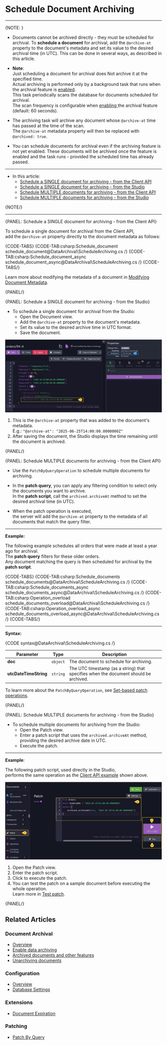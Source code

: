 ﻿# Schedule Document Archiving
---

{NOTE: }

* Documents cannot be archived directly - they must be scheduled for archival.
  To **schedule a document** for archival, add the `@archive-at` property to the document's metadata and set its value to the desired archival time (in UTC).
  This can be done in several ways, as described in this article.

* **Note**:  
  Just scheduling a document for archival does Not archive it at the specified time.  
  Actual archiving is performed only by a background task that runs when the archival feature is [enabled](../data-archival/enable-data-archiving).  
  This task periodically scans the database for documents scheduled for archival.  
  The scan frequency is configurable when [enabling ](../data-archival/enable-data-archiving) the archival feature (default: 60 seconds).
 
* The archiving task will archive any document whose `@archive-at` time has passed at the time of the scan.  
  The `@archive-at` metadata property will then be replaced with `@archived: true`.

* You can schedule documents for archival even if the archiving feature is not yet enabled.
  These documents will be archived once the feature is enabled and the task runs - provided the scheduled time has already passed.

---

* In this article:  
  * [Schedule a SINGLE document for archiving - from the Client API](../data-archival/schedule-document-archiving#schedule-a-single-document-for-archiving---from-the-client-api)
  * [Schedule a SINGLE document for archiving - from the Studio](../data-archival/schedule-document-archiving#schedule-a-single-document-for-archiving---from-the-studio)
  * [Schedule MULTIPLE documents for archiving - from the Client API](../data-archival/schedule-document-archiving#schedule-multiple-documents-for-archiving---from-the-client-api)
  * [Schedule MULTIPLE documents for archiving - from the Studio](../data-archival/schedule-document-archiving#schedule-multiple-documents-for-archiving---from-the-studio)

{NOTE/}

---

{PANEL: Schedule a SINGLE document for archiving - from the Client API}

To schedule a single document for archival from the Client API,  
add the `@archive-at` property directly to the document metadata as follows:

{CODE-TABS}
{CODE-TAB:csharp:Schedule_document schedule_document@DataArchival\ScheduleArchiving.cs /}
{CODE-TAB:csharp:Schedule_document_async schedule_document_async@DataArchival\ScheduleArchiving.cs /}
{CODE-TABS/}

Learn more about modifying the metadata of a document in [Modifying Document Metadata](../client-api/session/how-to/get-and-modify-entity-metadata).

{PANEL/}

{PANEL: Schedule a SINGLE document for archiving - from the Studio}

* To schedule a single document for archival from the Studio:  
  * Open the Document view. 
  * Add the `@archive-at` property to the document's metadata.
  * Set its value to the desired archive time in UTC format.
  * Save the document.

![Schedule a document for archiving](images/schedule-document-for-archiving.png "Schedule a document for archiving")

1. This is the `@archive-at` property that was added to the document's metadata.  
   E.g.: `"@archive-at": "2025-06-25T14:00:00.0000000Z"`
2. After saving the document, the Studio displays the time remaining until the document is archived.

{PANEL/}

{PANEL: Schedule MULTIPLE documents for archiving - from the Client API}

* Use the `PatchByQueryOperation` to schedule multiple documents for archiving.  

* In the **patch query**, you can apply any filtering condition to select only the documents you want to archive.  
  In the **patch script**, call the `archived.archiveAt` method to set the desired archival time (in UTC).

* When the patch operation is executed,  
  the server will add the `@archive-at` property to the metadata of all documents that match the query filter.

---

**Example:**  

The following example schedules all orders that were made at least a year ago for archival.  
The **patch query** filters for these older orders.  
Any document matching the query is then scheduled for archival by the **patch script**.

{CODE-TABS}
{CODE-TAB:csharp:Schedule_documents schedule_documents@DataArchival\ScheduleArchiving.cs /}
{CODE-TAB:csharp:Schedule_documents_async schedule_documents_async@DataArchival\ScheduleArchiving.cs /}
{CODE-TAB:csharp:Operation_overload schedule_documents_overload@DataArchival\ScheduleArchiving.cs /}
{CODE-TAB:csharp:Operation_overload_async schedule_documents_overload_async@DataArchival\ScheduleArchiving.cs /}
{CODE-TABS/}

---

**Syntax:**

{CODE syntax@DataArchival\ScheduleArchiving.cs /}

| Parameter             | Type        | Description                                                                          |
|-----------------------|-------------|--------------------------------------------------------------------------------------|
| **doc**               | `object`    | The document to schedule for archiving.                                              |
| **utcDateTimeString** | `string`    | The UTC timestamp (as a string) that specifies when the document should be archived. |

To learn more about the `PatchByQueryOperation`, see [Set-based patch operations](../client-api/operations/patching/set-based).

{PANEL/}

{PANEL: Schedule MULTIPLE documents for archiving - from the Studio}

* To schedule multiple documents for archiving from the Studio:  
  * Open the Patch view. 
  * Enter a patch script that uses the `archived.archiveAt` method, providing the desired archive date in UTC.
  * Execute the patch.

---

**Example**:

The following patch script, used directly in the Studio,  
performs the same operation as the [Client API example](../data-archival/schedule-document-archiving#schedule-multiple-documents-for-archiving---from-the-client-api) shown above.

![Schedule multiple documents for archiving](images/schedule-multiple-documents-for-archiving.png "Schedule multiple documents for archiving")

1. Open the Patch view.
2. Enter the patch script.
3. Click to execute the patch.
4. You can test the patch on a sample document before executing the whole operation.  
   Learn more in [Test patch](../studio/database/documents/patch-view#test-patch).

{PANEL/}

## Related Articles

### Document Archival
- [Overview](../data-archival/overview)
- [Enable data archiving](../data-archival/enable-document-archiving)
- [Archived documents and other features](../data-archival/archived-documents-and-other-features)
- [Unarchiving documents](../data-archival/unarchiving-documents)

### Configuration
- [Overview](../server/configuration/configuration-options#settings.json)  
- [Database Settings](../studio/database/settings/database-settings#view-database-settings)  

### Extensions
- [Document Expiration](../server/extensions/expiration)  

### Patching
- [Patch By Query](../client-api/rest-api/queries/patch-by-query)  
